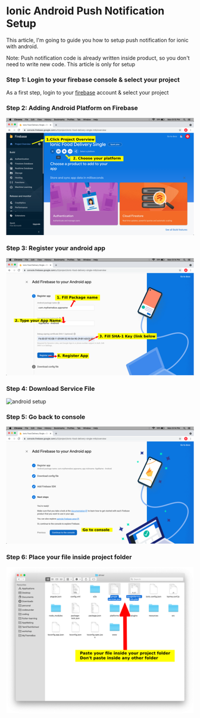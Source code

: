 # Ionic Android Push Notification Setup

This article, I'm going to guide you how to setup push notification for ionic with android.

Note: Push notification code is already written inside product, so you don't need to write new code. This article is only for setup

### Step 1: Login to your firebase console & select your project

As a first step, login to your [firebase](https://console.firebase.google.com/) account & select your project


### Step 2: Adding Android Platform on Firebase

![android setup](./assets/images/add-platform.png)

### Step 3: Register your android app

![android setup](./assets/images/register-android-app.png)

### Step 4: Download Service File

![android setup](./assets/images/download-download-android-service-file.png)

### Step 5: Go back to console

![android setup](./assets/images/android-goto-console.png)

### Step 6: Place your file inside project folder

![android setup](./assets/images/place-service-files.png)
